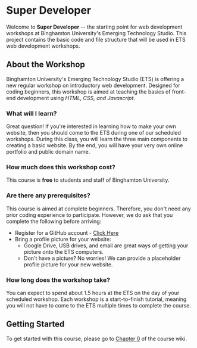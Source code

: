 # Super Developer

Welcome to __Super Developer__ -- the starting point for web development workshops at Binghamton University's Emerging Technology Studio. This project contains the basic code and file structure that will be used in ETS web development workshops.

## About the Workshop
Binghamton University's Emerging Technology Studio (ETS) is offering a new regular workshop on introductory web development. Designed for coding beginners, this workshop is aimed at teaching the basics of front-end development using _HTML, CSS, and Javascript_.

### What will I learn?
Great question! If you're interested in learning how to make your own website, then you should come to the ETS during one of our scheduled workshops. During this class, you will learn the three main components to creating a basic website. By the end, you will have your very own online portfolio and public domain name.

### How much does this workshop cost?
This course is __free__ to students and staff of Binghamton University.

### Are there any prerequisites?
This course is aimed at complete beginners. Therefore, you don't need any prior coding experience to participate. However, we do ask that you complete the following before arriving:

* Register for a GitHub account - [Click Here](http://www.github.com)
* Bring a profile picture for your website:
  * Google Drive, USB drives, and email are great ways of getting your picture onto the ETS computers.
  * Don't have a picture? No worries! We can provide a placeholder profile picture for your new website.

### How long does the workshop take?
You can expect to spend about 1.5 hours at the ETS on the day of your scheduled workshop. Each workshop is a start-to-finish tutorial, meaning you will not have to come to the ETS multiple times to complete the course.

## Getting Started
To get started with this course, please go to [Chapter 0](https://github.com/zachpwr/super-developer/wiki/Chapter-0:-Website-Basics) of the course wiki.
